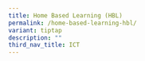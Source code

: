 ```yaml
---
title: Home Based Learning (HBL)
permalink: /home-based-learning-hbl/
variant: tiptap
description: ""
third_nav_title: ICT
---
```

